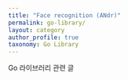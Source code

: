 ```yaml
---
title: "Face recognition (ANdr)"
permalink: go-library/
layout: category
author_profile: true
taxonomy: Go Library
---
```


Go 라이브러리 관련 글
